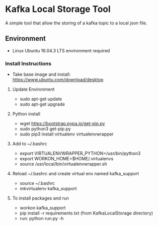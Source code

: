 # Kafka Local Storage Tool

A simple tool that allow the storing of a kafka topic to a local json file.

## Environment 

- Linux Ubuntu 16.04.3 LTS environment required

### Install Instructions

- Take base image and install: https://www.ubuntu.com/download/desktop

1. Update Environment
    - sudo apt-get update
    - sudo apt-get upgrade

2. Python install
    - wget https://bootstrap.pypa.io/get-pip.py
    - sudo python3 get-pip.py
    - sudo pip3 install virtualenv virtualenvwrapper

3. Add to ~/.bashrc
    - export VIRTUALENVWRAPPER_PYTHON=/usr/bin/python3
    - export WORKON_HOME=$HOME/.virtualenvs
    - source /usr/local/bin/virtualenvwrapper.sh

4. Reload ~/.bashrc and create virtual env named kafka_support
    - source ~/.bashrc
    - mkvirtualenv kafka_support

5. To install packages and run
    - workon kafka_support
    - pip install -r requirements.txt (from KafkaLocalStorage directory)
    - run: python run.py -h
